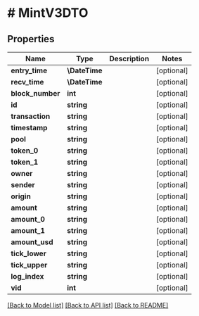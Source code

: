 # # MintV3DTO

## Properties

Name | Type | Description | Notes
------------ | ------------- | ------------- | -------------
**entry_time** | **\DateTime** |  | [optional]
**recv_time** | **\DateTime** |  | [optional]
**block_number** | **int** |  | [optional]
**id** | **string** |  | [optional]
**transaction** | **string** |  | [optional]
**timestamp** | **string** |  | [optional]
**pool** | **string** |  | [optional]
**token_0** | **string** |  | [optional]
**token_1** | **string** |  | [optional]
**owner** | **string** |  | [optional]
**sender** | **string** |  | [optional]
**origin** | **string** |  | [optional]
**amount** | **string** |  | [optional]
**amount_0** | **string** |  | [optional]
**amount_1** | **string** |  | [optional]
**amount_usd** | **string** |  | [optional]
**tick_lower** | **string** |  | [optional]
**tick_upper** | **string** |  | [optional]
**log_index** | **string** |  | [optional]
**vid** | **int** |  | [optional]

[[Back to Model list]](../../README.md#models) [[Back to API list]](../../README.md#endpoints) [[Back to README]](../../README.md)
